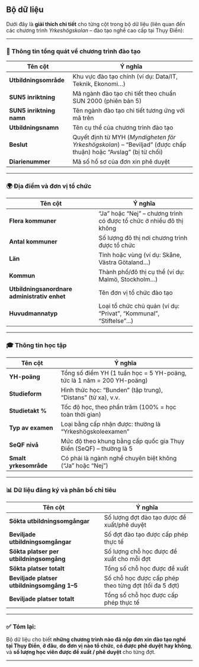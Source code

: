 
## Bộ dữ liệu

Dưới đây là **giải thích chi tiết** cho từng cột trong bộ dữ liệu (liên quan đến các chương trình *Yrkeshögskolan* – đào tạo nghề cao cấp tại Thụy Điển):

---

### 🧾 Thông tin tổng quát về chương trình đào tạo

| **Tên cột**              | **Ý nghĩa**                                                                                                    |
| ------------------------ | -------------------------------------------------------------------------------------------------------------- |
| **Utbildningsområde**    | Khu vực đào tạo chính (ví dụ: Data/IT, Teknik, Ekonomi…)                                                       |
| **SUN5 inriktning**      | Mã ngành đào tạo chi tiết theo chuẩn SUN 2000 (phiên bản 5)                                                    |
| **SUN5 inriktning namn** | Tên ngành đào tạo chi tiết tương ứng với mã trên                                                               |
| **Utbildningsnamn**      | Tên cụ thể của chương trình đào tạo                                                                            |
| **Beslut**               | Quyết định từ MYH (*Myndigheten för Yrkeshögskolan*) – “Beviljad” (được chấp thuận) hoặc “Avslag” (bị từ chối) |
| **Diarienummer**         | Mã số hồ sơ của đơn xin phê duyệt                                                                              |

---

### 🌍 Địa điểm và đơn vị tổ chức

| **Tên cột**                                  | **Ý nghĩa**                                                         |
| -------------------------------------------- | ------------------------------------------------------------------- |
| **Flera kommuner**                           | “Ja” hoặc “Nej” – chương trình có được tổ chức ở nhiều đô thị không |
| **Antal kommuner**                           | Số lượng đô thị nơi chương trình được tổ chức                       |
| **Län**                                      | Tỉnh hoặc vùng (ví dụ: Skåne, Västra Götaland…)                     |
| **Kommun**                                   | Thành phố/đô thị cụ thể (ví dụ: Malmö, Stockholm…)                  |
| **Utbildningsanordnare administrativ enhet** | Tên đơn vị tổ chức đào tạo                                          |
| **Huvudmannatyp**                            | Loại tổ chức chủ quản (ví dụ: “Privat”, “Kommunal”, “Stiftelse”...) |

---

### 🎓 Thông tin học tập

| **Tên cột**           | **Ý nghĩa**                                                            |
| --------------------- | ---------------------------------------------------------------------- |
| **YH-poäng**          | Tổng số điểm YH (1 tuần học = 5 YH-poäng, tức là 1 năm = 200 YH-poäng) |
| **Studieform**        | Hình thức học: “Bunden” (tập trung), “Distans” (từ xa), v.v.           |
| **Studietakt %**      | Tốc độ học, theo phần trăm (100% = học toàn thời gian)                 |
| **Typ av examen**     | Loại bằng cấp nhận được: thường là “Yrkeshögskoleexamen”               |
| **SeQF nivå**         | Mức độ theo khung bằng cấp quốc gia Thụy Điển (SeQF) – thường là 5     |
| **Smalt yrkesområde** | Có phải là ngành nghề chuyên biệt không (“Ja” hoặc “Nej”)              |

---

### 📊 Dữ liệu đăng ký và phân bổ chỉ tiêu

| **Tên cột**                                 | **Ý nghĩa**                                           |
| ------------------------------------------- | ----------------------------------------------------- |
| **Sökta utbildningsomgångar**               | Số lượng đợt đào tạo được đề xuất/phê duyệt           |
| **Beviljade utbildningsomgångar**           | Số đợt đào tạo được cấp phép thực tế                  |
| **Sökta platser per utbildningsomgång**     | Số lượng chỗ học được đề xuất cho mỗi đợt             |
| **Sökta platser totalt**                    | Tổng số chỗ học được đề xuất                          |
| **Beviljade platser utbildningsomgång 1–5** | Số chỗ học được cấp phép theo từng đợt (tối đa 5 đợt) |
| **Beviljade platser totalt**                | Tổng số chỗ học được cấp phép thực tế                 |

---

### ✅ Tóm lại:

Bộ dữ liệu cho biết **những chương trình nào đã nộp đơn xin đào tạo nghề tại Thụy Điển**, **ở đâu**, **do đơn vị nào tổ chức**, **có được phê duyệt hay không**, và **số lượng học viên được đề xuất / phê duyệt** cho từng đợt.

---

